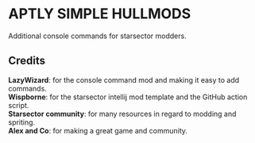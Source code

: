 # APTLY SIMPLE HULLMODS
Additional console commands for starsector modders.

## Credits
<strong>LazyWizard</strong>:  for the console command mod and making it easy to add commands.  
<strong>Wispborne</strong>: for the starsector intellij mod template and the GitHub action script.  
<strong>Starsector community</strong>: for many resources in regard to modding and spriting.  
<strong>Alex and Co</strong>: for making a great game and community.  